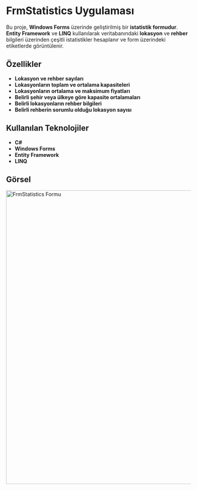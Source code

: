 # **FrmStatistics Uygulaması**

Bu proje, **Windows Forms** üzerinde geliştirilmiş bir **istatistik formudur**. **Entity Framework** ve **LINQ** kullanılarak veritabanındaki **lokasyon** ve **rehber** bilgileri üzerinden çeşitli istatistikler hesaplanır ve form üzerindeki etiketlerde görüntülenir.

## **Özellikler**

- **Lokasyon ve rehber sayıları**  
- **Lokasyonların toplam ve ortalama kapasiteleri**  
- **Lokasyonların ortalama ve maksimum fiyatları**  
- **Belirli şehir veya ülkeye göre kapasite ortalamaları**  
- **Belirli lokasyonların rehber bilgileri**  
- **Belirli rehberin sorumlu olduğu lokasyon sayısı**

## **Kullanılan Teknolojiler**

- **C#**  
- **Windows Forms**  
- **Entity Framework**  
- **LINQ**  

## **Görsel**

<img src="https://github.com/user-attachments/assets/f5ffb575-6342-43bf-be34-d0c572b71a05" alt="FrmStatistics Formu" width="800"/>
